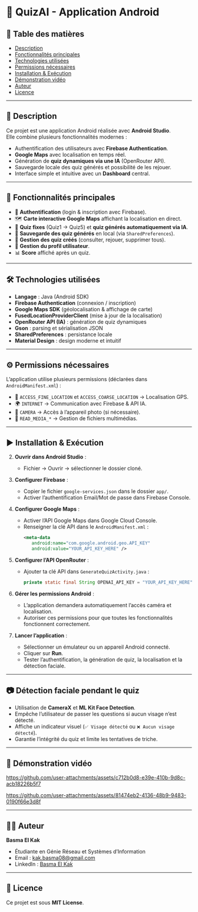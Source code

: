 # 📱 QuizAI - Application Android

## 📑 Table des matières
- [Description](#description)
- [Fonctionnalités principales](#fonctionnalités-principales)
- [Technologies utilisées](#technologies-utilisées)
- [Permissions nécessaires](#permissions-nécessaires)
- [Installation & Exécution](#installation--exécution)
- [ Démonstration vidéo](#Démonstration-vidéo)
- [Auteur](#auteur)
- [Licence](#licence)

---

## 📝 Description
Ce projet est une application Android réalisée avec **Android Studio**.  
Elle combine plusieurs fonctionnalités modernes :  
- Authentification des utilisateurs avec **Firebase Authentication**.  
- **Google Maps** avec localisation en temps réel.  
- Génération de **quiz dynamiques via une IA** (OpenRouter API).  
- Sauvegarde locale des quiz générés et possibilité de les rejouer.  
- Interface simple et intuitive avec un **Dashboard** central.  

---

## 🚀 Fonctionnalités principales
- 🔑 **Authentification** (login & inscription avec Firebase).  
- 🗺️ **Carte interactive Google Maps** affichant la localisation en direct.  
- 📝 **Quiz fixes** (Quiz1 → Quiz5) et **quiz générés automatiquement via IA**.  
- 💾 **Sauvegarde des quiz générés** en local (via `SharedPreferences`).  
- 📂 **Gestion des quiz créés** (consulter, rejouer, supprimer tous).  
- 👤 **Gestion du profil utilisateur**.  
- 📊 **Score** affiché après un quiz.  

---

## 🛠️ Technologies utilisées
- **Langage** : Java (Android SDK)
- **Firebase Authentication** (connexion / inscription)
- **Google Maps SDK** (géolocalisation & affichage de carte)
- **FusedLocationProviderClient** (mise à jour de la localisation)
- **OpenRouter API (IA)** : génération de quiz dynamiques
- **Gson** : parsing et sérialisation JSON
- **SharedPreferences** : persistance locale
- **Material Design** : design moderne et intuitif

---

## ⚙️ Permissions nécessaires
L’application utilise plusieurs permissions (déclarées dans `AndroidManifest.xml`) :
- 📍 `ACCESS_FINE_LOCATION` et `ACCESS_COARSE_LOCATION` → Localisation GPS.  
- 🌍 `INTERNET` → Communication avec Firebase & API IA.  
- 📸 `CAMERA` → Accès à l’appareil photo (si nécessaire).  
- 📂 `READ_MEDIA_*` → Gestion de fichiers multimédias.  

---

## ▶️ Installation & Exécution
2. **Ouvrir dans Android Studio** :  
   - Fichier → Ouvrir → sélectionner le dossier cloné.

3. **Configurer Firebase** :  
   - Copier le fichier `google-services.json` dans le dossier `app/`.  
   - Activer l’authentification Email/Mot de passe dans Firebase Console.

4. **Configurer Google Maps** :  
   - Activer l’API Google Maps dans Google Cloud Console.  
   - Renseigner la clé API dans le `AndroidManifest.xml` :  
     ```xml
     <meta-data
        android:name="com.google.android.geo.API_KEY"
        android:value="YOUR_API_KEY_HERE" />
     ```

5. **Configurer l’API OpenRouter** :  
   - Ajouter ta clé API dans `GenerateQuizActivity.java` :  
     ```java
     private static final String OPENAI_API_KEY = "YOUR_API_KEY_HERE";
     ```

6. **Gérer les permissions Android** :  
   - L’application demandera automatiquement l’accès caméra et localisation.  
   - Autoriser ces permissions pour que toutes les fonctionnalités fonctionnent correctement.

7. **Lancer l’application** :  
   - Sélectionner un émulateur ou un appareil Android connecté.  
   - Cliquer sur **Run**.  
   - Tester l’authentification, la génération de quiz, la localisation et la détection faciale.

---

## 📷 Détection faciale pendant le quiz
- Utilisation de **CameraX** et **ML Kit Face Detection**.  
- Empêche l’utilisateur de passer les questions si aucun visage n’est détecté.  
- Affiche un indicateur visuel (`✅ Visage détecté` ou `❌ Aucun visage détecté`).  
- Garantie l’intégrité du quiz et limite les tentatives de triche.

---

## 🎥 Démonstration vidéo



https://github.com/user-attachments/assets/c712b0d8-e39e-410b-9d8c-acb18226b5f7


https://github.com/user-attachments/assets/81474eb2-4136-48b9-9483-0190f66e3d8f

---

## 👩‍💻 Auteur
**Basma El Kak**  
- Étudiante en Génie Réseau et Systèmes d’Information  
- Email : kak.basma08@gmail.com  
- LinkedIn : [Basma El Kak](https://www.linkedin.com/in/basma-el-kak)

---

## 📄 Licence
Ce projet est sous **MIT License**.  




